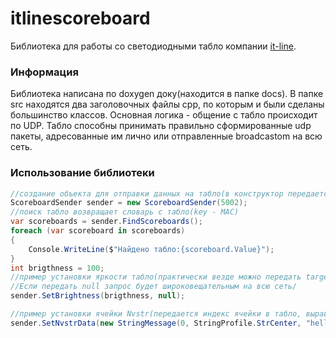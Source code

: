 # itlinescoreboard
Библиотека для работы со светодиодными табло компании [it-line](http://it-line.info/).
### Информация

Библиотека написана по doxygen доку(находится в папке docs).
В папке src находятся два заголовочных файлы cpp, по которым и были сделаны большинство классов.
Основная логика - общение с табло происходит по UDP. Табло способны принимать правильно сформированные udp пакеты, адресованные им лично или отправленные broadcastom на всю сеть.
### Использование библиотеки

``` csharp
//создание объекта для отправки данных на табло(в конструктор передается порт для открытия сокета)
ScoreboardSender sender = new ScoreboardSender(5002);
//поиск табло возвращает словарь с табло(key - MAC)
var scoreboards = sender.FindScoreboards();
foreach (var scoreboard in scoreboards)
{
	Console.WriteLine($"Найдено табло:{scoreboard.Value}");
}
int brigthness = 100;
//пример установки яркости табло(практически везде можно передать target для установки, это mac).
//Если передать null запрос будет широковещательным на всю сеть/
sender.SetBrightness(brigthness, null);

//пример установки ячейки Nvstr(передается индекс ячейки в табло, выравнивание строки и сама строка) + target
sender.SetNvstrData(new StringMessage(0, StringProfile.StrCenter, "hello world"), null);

```